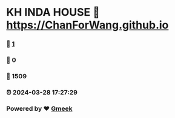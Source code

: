 # KH INDA HOUSE :link: https://ChanForWang.github.io 
### :page_facing_up: [1](https://ChanForWang.github.io/tag.html) 
### :speech_balloon: 0 
### :hibiscus: 1509 
### :alarm_clock: 2024-03-28 17:27:29 
### Powered by :heart: [Gmeek](https://github.com/Meekdai/Gmeek)
